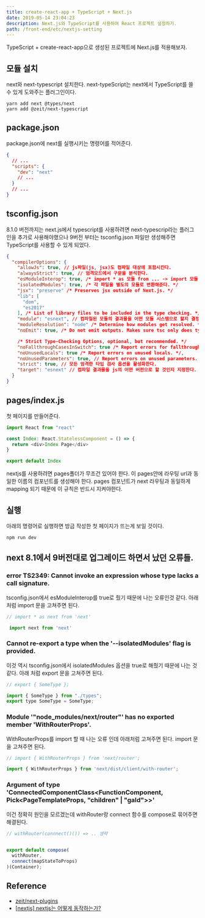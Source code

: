 ```yaml
---
title: create-react-app + TypeScript + Next.js
date: 2019-05-14 23:04:23
description: Next.js와 TypeScript를 사용하여 React 프로젝트 설정하기.
path: /front-end/etc/nextjs-setting
---
```


TypeScript + create-react-app으로 생성된 프로젝트에 Next.js를 적용해보자.

## 모듈 설치

next와 next-typescript 설치한다. next-typeScript는 next에서 TypeScript를 쓸 수 있게 도와주는 플러그인이다.

```
yarn add next @types/next
yarn add @zeit/next-typescript
```

## package.json

package.json에 next를 실행시키는 명령어를 적어준다.

```json
{
  // ...
  "scripts": {
    "dev": "next"
    // ...
  }
  // ...
}
```

## tsconfig.json

8.1.0 버전까지는 next.js에서 typescript를 사용하려면 next-typescrip라는 플러그인을 추가로 사용해야했으나 9버전 부터는 tsconfig.json 파일만 생성해주면 TypeScript를 사용할 수 있게 되었다.

```json
{
  "compilerOptions": {
    "allowJs": true, // js파일(js, jsx)도 컴파일 대상에 포함시킨다.
    "alwaysStrict": true, // 엄격모드에서 구문을 분석한다.
    "esModuleInterop": true, /* import * as 모듈 from ... -> import 모듈 from ... 이런 식으로 import 할 수 있게 해준다. */
    "isolatedModules": true, /* 각 파일을 별도의 모듈로 변환해준다. */
    "jsx": "preserve" /* Preserves jsx outside of Next.js. */
    "lib": [
      "dom",
      "es2017"
    ], /* List of library files to be included in the type checking. */
    "module": "esnext", // 컴파일된 모듈의 결과물을 어떤 모듈 시스템으로 할지 결정한다.
    "moduleResolution": "node" /* Determine how modules get resolved. */,
    "noEmit": true, /* Do not emit outputs. Makes sure tsc only does type checking. */,

    /* Strict Type-Checking Options, optional, but recommended. */
    "noFallthroughCasesInSwitch": true /* Report errors for fallthrough cases in switch statement. */,
    "noUnusedLocals": true /* Report errors on unused locals. */,
    "noUnusedParameters": true, // Report errors on unused parameters. */,
    "strict": true, // 모든 엄격한 타입 검사 옵션을 활성화한다.
    "target": "esnext" // 컴파일 결과물을 js의 어떤 버전으로 할 것인지 지정한다.
  }
}
```

## pages/index.js

첫 페이지를 만들어준다.

```javascript
import React from "react"

const Index: React.StatelessComponent = () => {
  return <div>Index Page</div>
}

export default Index
```

nextjs를 사용하려면 pages폴더가 무조건 있어야 한다. 이 pages안에 라우팅 url과 동일한 이름의 컴포넌트를 생성해야 한다. pages 컴포넌트가 next 라우팅과 동일하게 mapping 되기 때문에 이 규칙은 반드시 지켜야한다.

## 실행

아래의 명령어로 실행하면 방금 작성한 첫 페이지가 뜨는게 보일 것이다.

```
npm run dev
```

## next 8.1에서 9버전대로 업그레이드 하면서 났던 오류들.
### error TS2349: Cannot invoke an expression whose type lacks a call signature.
tsconfig.json에서 esModuleInterop를 true로 줬기 때문에 나는 오류인것 같다. 아래처럼 import 문을 고쳐주면 된다.

```javascript
// import * as next from 'next'

 import next from 'next'
```

### Cannot re-export a type when the '--isolatedModules' flag is provided.
이것 역시 tsconfig.json에서 isolatedModules 옵션을 true로 해줬기 때문에 나는 것 같다. 아래 처럼 export 문을 고쳐주면 된다.

```javascript
// export { SomeType };

import { SomeType } from "./types";
export type SomeType = SomeType;
```

### Module '"node_modules/next/router"' has no exported member 'WithRouterProps'.
WithRouterProps를 import 할 때 나는 오류 인데 아래처럼 고쳐주면 된다. import 문을 고쳐주면 된다.

```javascript
// import { WithRouterProps } from 'next/router'; 

import { WithRouterProps } from 'next/dist/client/with-router';
```

### Argument of type 'ConnectedComponentClass<FunctionComponent<PageTemplateProps>, Pick<PageTemplateProps, "children" | "gaId">>'
이건 정확히 원인을 모르겠는데 withRouter랑 connect 함수를 compose로 묶어주면 해결된다. 

```javascript
// withRouter(connnect()()) => .. 생략


export default compose(
  withRouter,
  connect(mapStateToProps)
)(Container);
```

## Reference

- [zeit/next-plugins](https://github.com/zeit/next-plugins/tree/master/packages/next-typescript)
- [[nextjs] nextjs는 어떻게 동작하는가?](https://blueshw.github.io/2018/04/15/why-nextjs/)
